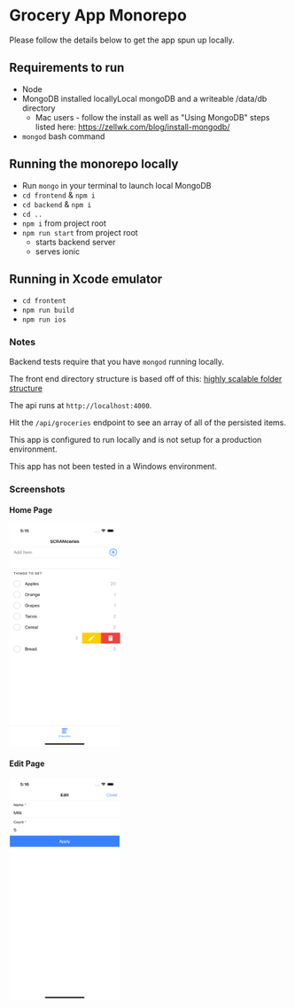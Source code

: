 # Grocery App Monorepo

Please follow the details below to get the app spun up locally.

## Requirements to run

- Node
- MongoDB installed locallyLocal mongoDB and a writeable /data/db directory
    - Mac users - follow the install as well as "Using MongoDB" steps listed here: https://zellwk.com/blog/install-mongodb/
- `mongod` bash command
    

## Running the monorepo locally

- Run `mongo` in your terminal to launch local MongoDB
- `cd frontend` & `npm i`
- `cd backend` & `npm i`
- `cd ..`
- `npm i` from project root
- `npm run start` from project root
    - starts backend server
    - serves ionic

## Running in Xcode emulator

- `cd frontent`
- `npm run build`
- `npm run ios`



### Notes

Backend tests require that you have `mongod` running locally.

The front end directory structure is based off of this: [highly scalable folder structure](https://itnext.io/choosing-a-highly-scalable-folder-structure-in-angular-d987de65ec7)

The api runs at `http://localhost:4000`.

Hit the `/api/groceries` endpoint to see an array of all of the persisted items.

This app is configured to run locally and is not setup for a production environment.

This app has not been tested in a Windows environment.


### Screenshots

#### Home Page

<img src="./screenshots/home-page.png" width="200" height="400">

#### Edit Page

<img src="./screenshots/edit-page.png" width="200" height="400">